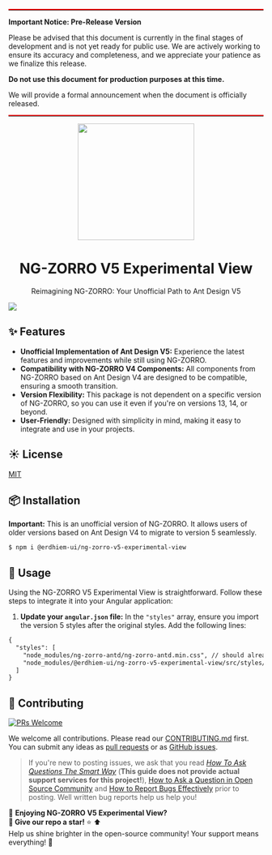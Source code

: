 <hr style="border-top: 2px solid red;">

**Important Notice: Pre-Release Version**

Please be advised that this document is currently in the final stages of development and is not yet ready for public use. We are actively working to ensure its accuracy and completeness, and we appreciate your patience as we finalize this release.

**Do not use this document for production purposes at this time.**

We will provide a formal announcement when the document is officially released.

<hr style="border-top: 2px solid red;">

<p align="center">
    <img width="230" src="https://gw.alipayobjects.com/zos/antfincdn/upvrAjAPQX/Logo_Tech%252520UI.svg">
</p>

<h1 align="center">
NG-ZORRO V5 Experimental View
</h1>

<div align="center">

Reimagining NG-ZORRO: Your Unofficial Path to Ant Design V5

</div>

[![](https://user-images.githubusercontent.com/507615/209472919-6f7e8561-be8c-4b0b-9976-eb3c692aa20a.png)](https://github.com/Erdhiem-UI/ng-zorro-v5-experimental-view)

## ✨ Features

-   **Unofficial Implementation of Ant Design V5:** Experience the latest features and improvements while still using NG-ZORRO.
-   **Compatibility with NG-ZORRO V4 Components:** All components from NG-ZORRO based on Ant Design V4 are designed to be compatible, ensuring a smooth transition.
-   **Version Flexibility:** This package is not dependent on a specific version of NG-ZORRO, so you can use it even if you're on versions 13, 14, or beyond.
-   **User-Friendly:** Designed with simplicity in mind, making it easy to integrate and use in your projects.

## ☀️ License

[MIT](https://github.com/Erdhiem-UI/ng-zorro-v5-experimental-view/blob/master/LICENSE)

## 📦 Installation

**Important:** This is an unofficial version of NG-ZORRO. It allows users of older versions based on Ant Design V4 to migrate to version 5 seamlessly.

```bash
$ npm i @erdhiem-ui/ng-zorro-v5-experimental-view
```

## 🔨 Usage

Using the NG-ZORRO V5 Experimental View is straightforward. Follow these steps to integrate it into your Angular application:

1. **Update your `angular.json` file:**
   In the `"styles"` array, ensure you import the version 5 styles after the original styles. Add the following lines:

```diff
{
  "styles": [
    "node_modules/ng-zorro-antd/ng-zorro-antd.min.css", // should already exist
    "node_modules/@erdhiem-ui/ng-zorro-v5-experimental-view/src/styles/ant-design-v5.css" // new
  ]
}
```

## 🤝 Contributing

[![PRs Welcome](https://img.shields.io/badge/PRs-welcome-brightgreen.svg?style=flat-square)](https://github.com/Erdhiem-UI/ng-zorro-v5-experimental-view/pulls)

We welcome all contributions. Please read our [CONTRIBUTING.md](https://github.com/Erdhiem-UI/ng-zorro-v5-experimental-view/blob/master/CONTRIBUTING.md) first. You can submit any ideas as [pull requests](https://github.com/Erdhiem-UI/ng-zorro-v5-experimental-view/pulls) or as [GitHub issues](https://github.com/Erdhiem-UI/ng-zorro-v5-experimental-view/issues).

> If you're new to posting issues, we ask that you read [_How To Ask Questions The Smart Way_](https://github.com/Erdhiem-UI/How-To-Ask-Questions-The-Smart-Way/blob/master/How-To-Ask-Questions-The-Smart-Way.md) (**This guide does not provide actual support services for this project!**), [How to Ask a Question in Open Source Community](https://nsddd.top/posts/the-art-of-asking-questions-in-open-source-communities/) and [How to Report Bugs Effectively](http://www.chiark.greenend.org.uk/~sgtatham/bugs.html) prior to posting. Well written bug reports help us help you!

🎉 **Enjoying NG-ZORRO V5 Experimental View?**  
**🌟 Give our repo a star!** ⭐ :arrow_up:  
Help us shine brighter in the open-source community! Your support means everything! 🙌
